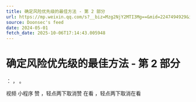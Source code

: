 ```yaml
---
title: 确定风险优先级的最佳方法 - 第 2 部分
url: https://mp.weixin.qq.com/s?__biz=Mzg2NjY2MTI3Mg==&mid=2247494929&idx=2&sn=247380b88e157c5286e47c788d1aaa6f
source: Doonsec's feed
date: 2024-05-01
fetch_date: 2025-10-06T17:14:43.005948
---
```


# 确定风险优先级的最佳方法 - 第 2 部分

：
，
。

视频
小程序
赞
，轻点两下取消赞
在看
，轻点两下取消在看
